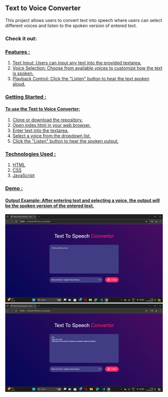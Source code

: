 ## Text to Voice Converter
This project allows users to convert text into speech where users can select different voices and listen to the spoken version of entered text. 

### Check it out: <a href="https://text2voice-neeru-g.netlify.app/"> 

### Features : 
1. Text Input: Users can input any text into the provided textarea. <br>
2. Voice Selection: Choose from available voices to customize how the text is spoken.  <br>
3. Playback Control: Click the "Listen" button to hear the text spoken aloud.  <br>

### Getting Started :
#### To use the Text to Voice Converter:

1. Clone or download the repository.
2. Open index.html in your web browser.
3. Enter text into the textarea.
4. Select a voice from the dropdown list.
5. Click the "Listen" button to hear the spoken output.
   
### Technologies Used :
1. HTML
2. CSS
3. JavaScript

### Demo :
#### Output Example: After entering text and selecting a voice, the output will be the spoken version of the entered text.
<img src = "Output1.png" alt = "output">
<br>
<img src = "Output2.png" alt = "output">
